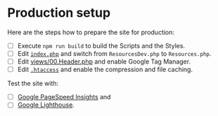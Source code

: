 # Production setup

Here are the steps how to prepare the site for production:

- [ ] Execute `npm run build` to build the Scripts and the Styles.
- [ ] Edit [`index.php`](../index.php) and switch from `ResourcesDev.php` to `Resources.php`.
- [ ] Edit [views/00.Header.php](../views/00.Header.php) and enable Google Tag Manager.
- [ ] Edit [`.htaccess`](../.htaccess) and enable the compression and file caching.

Test the site with:

- [ ] [Google PageSpeed Insights](https://developers.google.com/speed/pagespeed/insights/) and
- [ ] [Google Lighthouse](https://developers.google.com/web/tools/lighthouse/).
